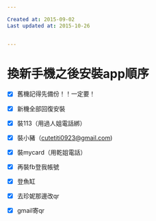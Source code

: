 ```yaml
---

Created at: 2015-09-02
Last updated at: 2015-10-26


---
```


# 換新手機之後安裝app順序


- [x] 舊機記得先備份！！一定要！

- [x] 新機全部回復安裝
- [x] 裝113（用過人姐電話綁）
- [x] 裝小豬（cutetiti0923@gmail.com)
- [x] 裝mycard（用乾姐電話）
- [x] 再裝fb登我帳號
- [x] 登魚缸
- [x] 去珍妮那邊改qr
- [x] gmail寄qr

